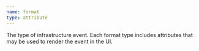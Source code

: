```yaml
---
name: format
type: attribute
---
```


The type of infrastructure event. Each format type includes attributes that may be used to render the event in the UI.